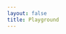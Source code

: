 ```yaml
---
layout: false
title: Playground
---
```


<ClientOnly>
    <PlaygroundWithLoader/>
</ClientOnly>

<script>
import { defineAsyncComponent } from "vue";
import LoadingFrame from "./playground/LoadingFrame.vue";

const asyncComponent = defineAsyncComponent({
    loader: () => import("./playground/PlaygroundPage.vue"),
    delay: 0,
    loadingComponent: LoadingFrame,
});
</script>

<script setup>
const PlaygroundWithLoader = asyncComponent;
</script>
